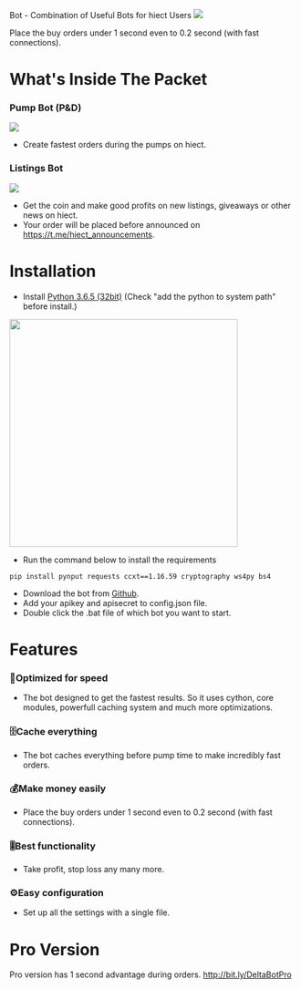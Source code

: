 Bot - Combination of Useful Bots for hiect Users
![](https://hiect.ibb.co/kpCga9/make_money.jpg)

Place the buy orders under 1 second even to 0.2 second (with fast connections). 

# What's Inside The Packet
### Pump Bot (P&D)
![](https://hiect.ibb.co/hwBaRe/ornek.png)
* Create fastest orders during the pumps on hiect.

### Listings Bot
![](https://hiect.ibb.co/bFtKKz/hiect_new_listings.jpg)

* Get the coin and make good profits on new listings, giveaways or other news on hiect. 
* Your order will be placed before announced on https://t.me/hiect_announcements. 

# Installation  
* Install [Python 3.6.5 (32bit)](https://www.python.org/ftp/python/3.6.5/python-3.6.5.exe) (Check "add the python to system path" before install.)
<img align="middle" width="400" src="https://hiect.ibb.co/n95BK9/add_python_to_system_path.png"> 

* Run the command below to install the requirements
```
pip install pynput requests ccxt==1.16.59 cryptography ws4py bs4
```
* Download the bot from [Github](https://github.com/lukacci/deltabot/archive/master.zip). 
* Add your apikey and apisecret to config.json file. 
* Double click the .bat file of which bot you want to start. 

# Features
### 🚀Optimized for speed 
* The bot designed to get the fastest results. 
So it uses cython, core modules, powerfull caching system and much more optimizations.
### 🗄️Cache everything
* The bot caches everything before pump time to make incredibly fast orders. 
### 💰Make money easily
* Place the buy orders under 1 second even to 0.2 second (with fast connections). 
### 🎚️Best functionality
* Take profit, stop loss any many more. 
### ⚙️Easy configuration 
* Set up all the settings with a single file. 
  
 # Pro Version 
 Pro version has 1 second advantage during orders. 
 http://bit.ly/DeltaBotPro
 
 

